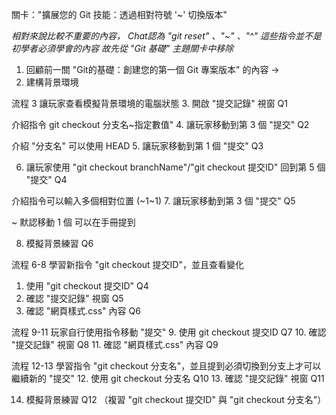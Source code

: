 關卡："擴展您的 Git 技能：透過相對符號 '~' 切換版本"

*相對來說比較不重要的內容，*
*Chat認為 "git reset" 、"~" 、"^" 這些指令並不是初學者必須學會的內容*
*故先從 "Git 基礎" 主題關卡中移除* 


1. 回顧前一關 "Git的基礎：創建您的第一個 Git 專案版本" 的內容 ->
2. 建構背景環境

流程 3 讓玩家查看模擬背景環境的電腦狀態
3. 開啟 "提交記錄" 視窗     Q1

介紹指令 git checkout 分支名~指定數值" 
4. 讓玩家移動到第 3 個 "提交"      Q2

介紹 "分支名" 可以使用 HEAD 
5. 讓玩家移動到第 1 個 "提交"  Q3

6. 讓玩家使用 "git checkout branchName"/"git checkout 提交ID"
   回到第 5 個 "提交"  Q4

介紹指令可以輸入多個相對位置 (~1~1)
7. 讓玩家移動到第 3 個 "提交"  Q5

~ 默認移動 1 個 可以在手冊提到

8. 模擬背景練習   Q6





流程 6-8 學習新指令 "git checkout 提交ID"，並且查看變化
1. 使用 "git checkout 提交ID" Q4
2. 確認 "提交記錄" 視窗        Q5
3. 確認 "網頁樣式.css" 內容    Q6

流程 9-11 玩家自行使用指令移動 "提交"
9. 使用 git checkout 提交ID   Q7
10.  確認 "提交記錄" 視窗      Q8
11.  確認 "網頁樣式.css" 內容  Q9

流程 12-13 學習指令 "git checkout 分支名"，並且提到必須切換到分支上才可以繼續新的 "提交"
12. 使用 git checkout 分支名  Q10
13. 確認 "提交記錄" 視窗      Q11



14. 模擬背景練習   Q12 
    （複習 "git checkout 提交ID" 與 "git checkout 分支名"）